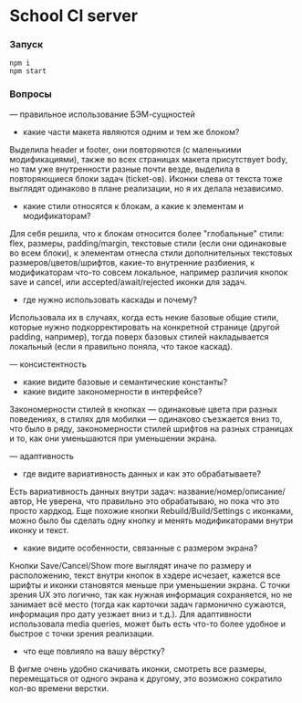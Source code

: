 # School CI server

### Запуск

```
npm i
npm start
```

### Вопросы

— правильное использование БЭМ-сущностей
- какие части макета являются одним и тем же блоком?

Выделила header и footer, они повторяются (с маленькими модификациями), также во всех страницах макета присутствует body, но там уже внутренности разные почти везде, выделила в повторяющиеся блоки задач (ticket-ов). Иконки слева от текста тоже выглядят одинаково в плане реализации, но я их делала независимо. 
- какие стили относятся к блокам, а какие к элементам и модификаторам?

Для себя решила, что к блокам относится более "глобальные" стили: flex, размеры, padding/margin, текстовые стили (если они одинаковые во всем блоки), к элементам отнесла стили дополнительных текстовых размеров/цветов/шрифтов, какие-то внутренние разбиения, к модификаторам что-то совсем локальное, например различия кнопок save и cancel, или accepted/await/rejected иконки для задач. 
- где нужно использовать каскады и почему?

Использовала их в случаях, когда есть некие базовые общие стили, которые нужно подкорректировать на конкретной странице (другой padding, например), тогда поверх базовых стилей накладывается локальный (если я правильно поняла, что такое каскад).

— консистентность
- какие видите базовые и семантические константы?
- какие видите закономерности в интерфейсе?

Закономерности стилей в кнопках — одинаковые цвета при разных поведениях, в стилях для мобилки — одинаково съезжается вниз то, что было в ряду, закономерности стилей шрифтов на разных страницах и то, как они уменьшаются при уменьшении экрана.

— адаптивность
- где видите вариативность данных и как это обрабатываете?

Есть вариативность данных внутри задач: название/номер/описание/автор, Не уверена, что правильно это обрабатываю, но пока что это просто хардкод. Еще похожие кнопки Rebuild/Build/Settings с иконками, можно было бы сделать одну кнопку и менять модификаторами внутри иконку и текст.

- какие видите особенности, связанные с размером экрана?

Кнопки Save/Cancel/Show more выглядят иначе по размеру и расположению, текст внутри кнопок в хэдере исчезает, кажется все шрифты и иконки становятся меньше при уменьшении экрана. С точки зрения UX это логично, так как нужная информация сохраняется, но не занимает всё место (тогда как карточки задач гармонично сужаются, информация про дату уезжает вниз и т.д.). Для адаптивности использовала media queries, может быть есть что-то более удобное и быстрое с точки зрения реализации.
- что еще повлияло на вашу вёрстку?

В фигме очень удобно скачивать иконки, смотреть все размеры, перемещаться от одного экрана к другому, это возможно сократило кол-во времени верстки. 
